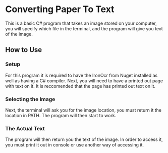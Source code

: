 # Converting Paper To Text
This is a basic C# program that takes an image stored on your computer, you will specify which file in the terminal, and the program will give you text of the image.

## How to Use

### Setup
For this program it is required to have the IronOcr from Nuget installed as well as having a C# compiler. Next, you will need to have a printed out page with text on it. It is reccomended that the page has printed out text on it.

### Selecting the Image
Next, the terminal will ask you for the image location, you must return it the location in PATH. The program will then start to work.

### The Actual Text
The program will then return you the text of the image. In order to access it, you must print it out in console or use another way of accessing it.
